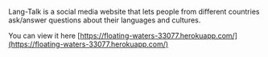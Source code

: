 Lang-Talk is a social media website that lets people from different countries ask/answer questions about their languages and cultures.

You can view it here [https://floating-waters-33077.herokuapp.com/](https://floating-waters-33077.herokuapp.com/)
